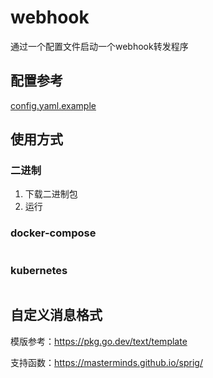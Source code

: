 # webhook
通过一个配置文件启动一个webhook转发程序

## 配置参考
[config.yaml.example](config.yaml.example)

## 使用方式
### 二进制
1. 下载二进制包
2. 运行

### docker-compose
```yaml

```

### kubernetes

```yaml

```

## 自定义消息格式
模版参考：https://pkg.go.dev/text/template

支持函数：https://masterminds.github.io/sprig/





